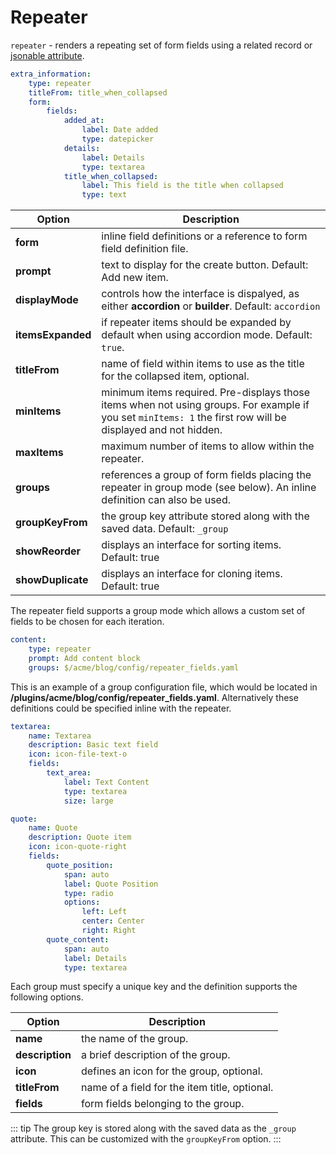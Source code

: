 # Repeater

`repeater` - renders a repeating set of form fields using a related record or [jsonable attribute](../../extend/system/models.md).

```yaml
extra_information:
    type: repeater
    titleFrom: title_when_collapsed
    form:
        fields:
            added_at:
                label: Date added
                type: datepicker
            details:
                label: Details
                type: textarea
            title_when_collapsed:
                label: This field is the title when collapsed
                type: text
```

Option | Description
------------- | -------------
**form** | inline field definitions or a reference to form field definition file.
**prompt** | text to display for the create button. Default: Add new item.
**displayMode** | controls how the interface is dispalyed, as either **accordion** or **builder**. Default: `accordion`
**itemsExpanded** | if repeater items should be expanded by default when using accordion mode. Default: `true`.
**titleFrom** | name of field within items to use as the title for the collapsed item, optional.
**minItems** | minimum items required. Pre-displays those items when not using groups. For example if you set `minItems: 1` the first row will be displayed and not hidden.
**maxItems** | maximum number of items to allow within the repeater.
**groups** | references a group of form fields placing the repeater in group mode (see below). An inline definition can also be used.
**groupKeyFrom** | the group key attribute stored along with the saved data. Default: `_group`
**showReorder** | displays an interface for sorting items. Default: true
**showDuplicate** | displays an interface for cloning items. Default: true

The repeater field supports a group mode which allows a custom set of fields to be chosen for each iteration.

```yaml
content:
    type: repeater
    prompt: Add content block
    groups: $/acme/blog/config/repeater_fields.yaml
```

This is an example of a group configuration file, which would be located in **/plugins/acme/blog/config/repeater_fields.yaml**. Alternatively these definitions could be specified inline with the repeater.

```yaml
textarea:
    name: Textarea
    description: Basic text field
    icon: icon-file-text-o
    fields:
        text_area:
            label: Text Content
            type: textarea
            size: large

quote:
    name: Quote
    description: Quote item
    icon: icon-quote-right
    fields:
        quote_position:
            span: auto
            label: Quote Position
            type: radio
            options:
                left: Left
                center: Center
                right: Right
        quote_content:
            span: auto
            label: Details
            type: textarea
```

Each group must specify a unique key and the definition supports the following options.

Option | Description
------------- | -------------
**name** | the name of the group.
**description** | a brief description of the group.
**icon** | defines an icon for the group, optional.
**titleFrom** | name of a field for the item title, optional.
**fields** | form fields belonging to the group.

::: tip
The group key is stored along with the saved data as the `_group` attribute. This can be customized with the `groupKeyFrom` option.
:::
